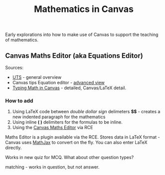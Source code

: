 ﻿---
backlinks:
- title: CASA Gallery
  url: /memex/sense/CASA/casa-gallery.html
title: Mathematics in Canvas
---
Early explorations into how to make use of Canvas to support the teaching of mathematics.

## Canvas Maths Editor (aka Equations Editor)

Sources: 

- [UTS](https://lx.uts.edu.au/collections/building-your-canvas-course/resources/canvas-math-editor/) - general overview
- Canvas tips Equation editor - [advanced view](https://community.canvaslms.com/t5/Canvas-Resource-Documents/Canvas-Equation-Editor-Tips-Advanced-View/ta-p/387058)
- [Typing Math in Canvas](https://www.cs.odu.edu/~zeil/cs390/latest/Public/texmath/index.html) - detailed, Canvas/LaTeX detail.

### How to add

1. Using LaTeX code between _double dollar sign_ delimeters **$$** - creates a new indented paragraph for the mathematics
2. Using inline **\( \)** delimiters for the formulas to be inline.
2. Using the [Canvas Maths Editor](https://lx.uts.edu.au/collections/building-your-canvas-course/resources/canvas-math-editor/#maths_editor) via RCE

Maths Editor is a plugin available via the RCE. Stores data in LaTeX format - Canvas uses [MathJax](https://www.mathjax.org/) to convert on the fly.  You can also enter LaTeX directly.

Works in new quiz for MCQ. What about other question types?

matching - works in question, but not answer.